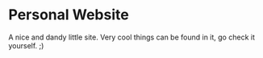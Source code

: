 # Personal Website

A nice and dandy little site. Very cool things can be found in it, go check it yourself. ;)
